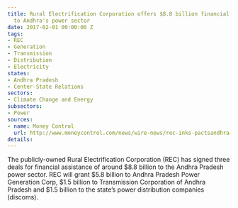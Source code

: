 ```yaml
---
title: Rural Electrification Corporation offers $8.8 billion financial assistance
  to Andhra's power sector
date: 2017-02-01 00:00:00 Z
tags:
- REC
- Generation
- Transmission
- Distribution
- Electricity
states:
- Andhra Pradesh
- Center-State Relations
sectors:
- Climate Change and Energy
subsectors:
- Power
sources:
- name: Money Control
  url: http://www.moneycontrol.com/news/wire-news/rec-inks-pactsandhra-pradesh-for-rs-60k-cr-funding_8370521.html
details: 
---
```


The publicly-owned Rural Electrification Corporation (REC) has signed three deals for financial assistance of around $8.8 billion to the Andhra Pradesh power sector. REC will grant $5.8 billion to Andhra Pradesh Power Generation Corp, $1.5 billion to Transmission Corporation of Andhra Pradesh and $1.5 billion to the state’s power distribution companies (discoms).
